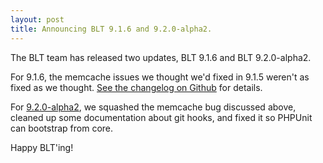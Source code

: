 ```yaml
---
layout: post
title: Announcing BLT 9.1.6 and 9.2.0-alpha2.
---
```


The BLT team has released two updates, BLT 9.1.6 and BLT 9.2.0-alpha2.

For 9.1.6, the memcache issues we thought we'd fixed in 9.1.5 weren't as fixed as we thought. [See the changelog on Github](https://github.com/acquia/blt/compare/9.1.5...9.1.6) for details.

For [9.2.0-alpha2](https://github.com/acquia/blt/compare/9.2.0-alpha1...9.2.0-alpha2), we squashed the memcache bug discussed above, cleaned up some documentation about git hooks, and fixed it so PHPUnit can bootstrap from core.

Happy BLT'ing!